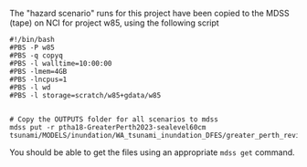 The "hazard scenario" runs for this project have been copied to the MDSS (tape) on NCI for project w85, using the following script
```
#!/bin/bash
#PBS -P w85
#PBS -q copyq
#PBS -l walltime=10:00:00
#PBS -lmem=4GB
#PBS -lncpus=1
#PBS -l wd
#PBS -l storage=scratch/w85+gdata/w85


# Copy the OUTPUTS folder for all scenarios to mdss
mdss put -r ptha18-GreaterPerth2023-sealevel60cm tsunami/MODELS/inundation/WA_tsunami_inundation_DFES/greater_perth_revised2023/swals/OUTPUTS/
```

You should be able to get the files using an appropriate `mdss get` command.
